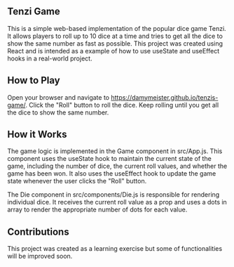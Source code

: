 ## Tenzi Game
This is a simple web-based implementation of the popular dice game Tenzi. It allows players to roll up to 10 dice at a time and tries 
to get all the dice to show the same number as fast as possible. 
This project was created using React and is intended as a example of how to use useState and useEffect hooks in a real-world project.

## How to Play
Open your browser and navigate to https://damymeister.github.io/tenzis-game/.
Click the "Roll" button to roll the dice.
Keep rolling until you get all the dice to show the same number.

## How it Works
The game logic is implemented in the Game component in src/App.js. This component uses the useState hook to maintain the current state of the game, including the number of dice, the current roll values, and whether the game has been won. It also uses the useEffect hook to update the game state whenever the user clicks the "Roll" button.

The Die component in src/components/Die.js is responsible for rendering individual dice. It receives the current roll value as a prop and uses a dots in array to render the appropriate number of dots for each value.

## Contributions

This project was created as a learning exercise but some of functionalities will be improved soon. 

